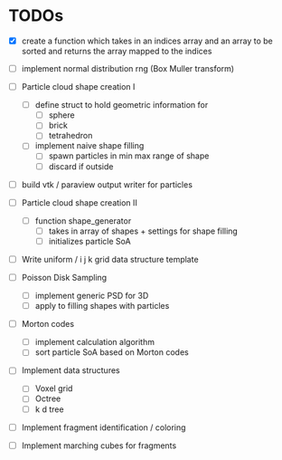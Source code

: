 # TODOs

- [x] create a function which takes in an indices array and an array to be sorted and returns the array mapped to the indices

- [ ] implement normal distribution rng (Box Muller transform)

- [ ] Particle cloud shape creation I
    - [ ]  define struct to hold geometric information for
        - [ ] sphere
        - [ ] brick
        - [ ] tetrahedron
    - [ ]  implement naive shape filling
        - [ ] spawn particles in min max range of shape
        - [ ] discard if outside
- [ ] build vtk / paraview output writer for particles
- [ ] Particle cloud shape creation II
    - [ ] function shape_generator
        - [ ] takes in array of shapes + settings for shape filling
        - [ ] initializes particle SoA
- [ ] Write uniform / i j k grid data structure template
- [ ] Poisson Disk Sampling
    - [ ] implement generic PSD for 3D
    - [ ] apply to filling shapes with particles
- [ ] Morton codes
    - [ ] implement calculation algorithm
    - [ ] sort particle SoA based on Morton codes
- [ ] Implement data structures
    - [ ] Voxel grid
    - [ ] Octree
    - [ ] k d tree
- [ ] Implement fragment identification / coloring
- [ ] Implement marching cubes for fragments
